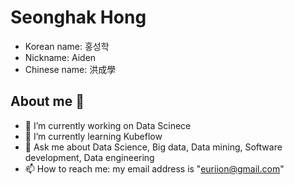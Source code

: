 # Seonghak Hong 

- Korean name: 홍성학
- Nickname: Aiden
- Chinese name: 洪成學

## About me 👋

- 🔭 I’m currently working on Data Scinece
- 🌱 I’m currently learning Kubeflow
- 💬 Ask me about Data Science, Big data, Data mining, Software development, Data engineering
- 📫 How to reach me: my email address is "euriion@gmail.com"

<!--
**euriion/euriion** is a ✨ _special_ ✨ repository because its `README.md` (this file) appears on your GitHub profile.

Here are some ideas to get you started:

- 🔭 I’m currently working on ...
- 🌱 I’m currently learning ...
- 👯 I’m looking to collaborate on ...
- 🤔 I’m looking for help with ...
- 💬 Ask me about ...
- 📫 How to reach me: ...
- 😄 Pronouns: ...
- ⚡ Fun fact: ...
-->
